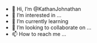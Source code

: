 - 👋 Hi, I’m @KathanJohnathan
- 👀 I’m interested in ...
- 🌱 I’m currently learning
- 💞️ I’m looking to collaborate on ...
- 📫 How to reach me ...

<!---
KathanJohnathan/KathanJohnathan is a ✨ special ✨ repository because its `README.md` (this file) appears on your GitHub profile.
You can click the Preview link to take a look at your changes.
--->
